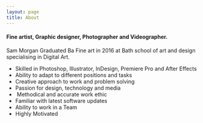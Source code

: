 ```yaml
---
layout: page
title: About
---
```


#### Fine artist, Graphic designer, Photographer and Videographer.

Sam Morgan
Graduated Ba Fine art in 2016 at Bath school of art and design specialising in Digital Art.

- Skilled in Photoshop, Illustrator, InDesign, Premiere Pro and After Effects
- Ability to adapt to different positions and tasks
-  Creative approach to work and problem solving
- Passion for design, technology and media
-  Methodical and accurate work ethic
- Familiar with latest software updates
- Ability to work in a Team
- Highly Motivated
